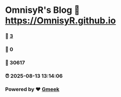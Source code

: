 # OmnisyR's Blog :link: https://OmnisyR.github.io 
### :page_facing_up: [3](https://OmnisyR.github.io/tag.html) 
### :speech_balloon: 0 
### :hibiscus: 30617 
### :alarm_clock: 2025-08-13 13:14:06 
### Powered by :heart: [Gmeek](https://github.com/Meekdai/Gmeek)
